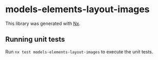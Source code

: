 # models-elements-layout-images

This library was generated with [Nx](https://nx.dev).

## Running unit tests

Run `nx test models-elements-layout-images` to execute the unit tests.
